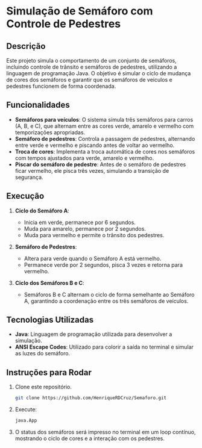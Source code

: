 # Simulação de Semáforo com Controle de Pedestres

## Descrição
Este projeto simula o comportamento de um conjunto de semáforos, incluindo controle de trânsito e semáforos de pedestres, utilizando a linguagem de programação Java. O objetivo é simular o ciclo de mudança de cores dos semáforos e garantir que os semáforos de veículos e pedestres funcionem de forma coordenada.

## Funcionalidades
- **Semáforos para veículos**: O sistema simula três semáforos para carros (A, B, e C), que alternam entre as cores verde, amarelo e vermelho com temporizações apropriadas.
- **Semáforo de pedestres**: Controla a passagem de pedestres, alternando entre verde e vermelho e piscando antes de voltar ao vermelho.
- **Troca de cores**: Implementa a troca automática de cores nos semáforos com tempos ajustados para verde, amarelo e vermelho.
- **Piscar do semáforo de pedestre**: Antes de o semáforo de pedestres ficar vermelho, ele pisca três vezes, simulando a transição de segurança.

## Execução
1. **Ciclo do Semáforo A**:
   - Inicia em verde, permanece por 6 segundos.
   - Muda para amarelo, permanece por 2 segundos.
   - Muda para vermelho e permite o trânsito dos pedestres.
   
2. **Semáforo de Pedestres**:
   - Altera para verde quando o Semáforo A está vermelho.
   - Permanece verde por 2 segundos, pisca 3 vezes e retorna para vermelho.

3. **Ciclo dos Semáforos B e C**:
   - Semáforos B e C alternam o ciclo de forma semelhante ao Semáforo A, garantindo a coordenação entre os três semáforos de veículos.

## Tecnologias Utilizadas
- **Java**: Linguagem de programação utilizada para desenvolver a simulação.
- **ANSI Escape Codes**: Utilizado para colorir a saída no terminal e simular as luzes do semáforo.

## Instruções para Rodar
1. Clone este repositório.
   ```bash
   git clone https://github.com/HenriqueRDCruz/Semaforo.git
   ```
3. Execute:
   ```bash
   java.App
   ```
4. O status dos semáforos será impresso no terminal em um loop contínuo, mostrando o ciclo de cores e a interação com os pedestres.
